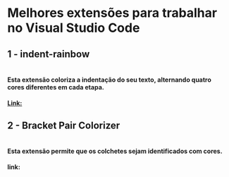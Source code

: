 <h1>Melhores extensões para trabalhar no Visual Studio Code</h1>

<h2>1 - indent-rainbow</h2>
<img src="https://raw.githubusercontent.com/oderwat/vscode-indent-rainbow/master/assets/example.png" alt="">
<h4>Esta extensão coloriza a indentação do seu texto, alternando quatro cores diferentes em cada etapa.</h4>
<a href="https://marketplace.visualstudio.com/items?itemName=oderwat.indent-rainbow"><h4>Link:</h4></a>

<h2>2 - Bracket Pair Colorizer</h2>
<img src="https://github.com/CoenraadS/BracketPair/raw/master/images/example.png" alt="">
<h4>Esta extensão permite que os colchetes sejam identificados com cores.</h4>
<h4>link: <a href="https://marketplace.visualstudio.com/items?itemName=CoenraadS.bracket-pair-colorizer"></a></h4>
